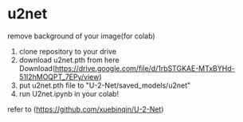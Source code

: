 # u2net
remove background of your image(for colab)

1. clone repository to your drive
2. download u2net.pth from here Download(https://drive.google.com/file/d/1rbSTGKAE-MTxBYHd-51l2hMOQPT_7EPy/view)
3. put u2net.pth file to "U-2-Net/saved_models/u2net"
4. run U2net.ipynb in your colab!

refer to (https://github.com/xuebinqin/U-2-Net)
